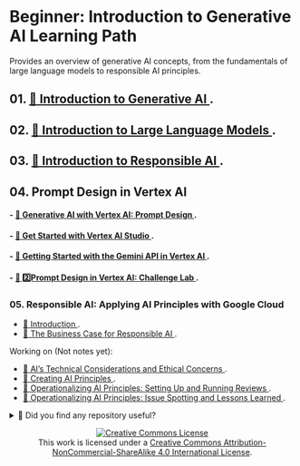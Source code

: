 # Beginner: Introduction to Generative AI Learning Path

Provides an overview of generative AI concepts, from the fundamentals of large language models to responsible AI principles.


## 01. [🔗 Introduction to Generative AI ](Introduction_GenerativeAI_JEVG.md).

## 02. [🔗 Introduction to Large Language Models ](Introduction_GenerativeAI_JEVG.md).

## 03. [🔗 Introduction to Responsible AI ](Introduction_Responsible_AI_JEVG.md).

## 04. Prompt Design in Vertex AI
#### - [🔗 Generative AI with Vertex AI: Prompt Design ](Prompt_Design_in_Vertex_AI-JEVG/GenerativeAI_with_VertexAI:PromptDesign/Vertex_AI_Workbench_JEVG.md).
#### - [🔗 Get Started with Vertex AI Studio ](Prompt_Design_in_Vertex_AI-JEVG/Get_Started_with_Vertex_AI_Studio/Vertex_AI_Studio_JEVG.md).
#### - [🔗 Getting Started with the Gemini API in Vertex AI ](Prompt_Design_in_Vertex_AI-JEVG/Getting_Started_with_the_Gemini_API_inVertex_AI/Gemini_API_Vertex_AI_JEVg.md).
#### - [🔗 2️⃣Prompt Design in Vertex AI: Challenge Lab ](Prompt_Design_in_Vertex_AI-JEVG/Prompt_Design_in_Vertex_AI:ChallengeLab/PromptDesign_VertexAI_ChallengeLab_JEVG.md).

### 05. Responsible AI: Applying AI Principles with Google Cloud
- [🔗 Introduction ](ResponsableAI-JEVG/IntroductionResponsibleAI_JEVG.md).
- [🔗 The Business Case for Responsible AI ](ResponsableAI-JEVG/BusinessCaseResponsibleAI.md).

Working on (Not notes yet):
- [🔗 AI’s Technical Considerations and Ethical Concerns ](-.md).
- [🔗 Creating AI Principles ](-.md).
- [🔗 Operationalizing AI Principles: Setting Up and Running Reviews ](-.md).
- [🔗 Operationalizing AI Principles: Issue Spotting and Lessons Learned ](-.md).


<details>
  <summary>🌟 Did you find any repository useful?</summary>
  If any project has been helpful to you, consider giving it a ⭐ star in the repository and follow my GitHub account to stay tuned for future updates! 🚀

  In addition, I am always open to suggestions, recommendations or collaborations. Feel free to [get in touch](https://www.linkedin.com/in/vazquez-galan-jose-emmanuel-664968221) if you have any questions or ideas for improving this project. I'm excited for your feedback and contributions.

  Thank you for your interest and support! 😊
</details>


<p align="center">
<a rel="license" href="http://creativecommons.org/licenses/by-nc-sa/4.0/"><img alt="Creative Commons License" style="border-width:0" src="https://i.creativecommons.org/l/by-nc-sa/4.0/88x31.png" /></a><br />This work is licensed under a <a rel="license" href="http://creativecommons.org/licenses/by-nc-sa/4.0/">Creative Commons Attribution-NonCommercial-ShareAlike 4.0 International License</a>.
</p>


